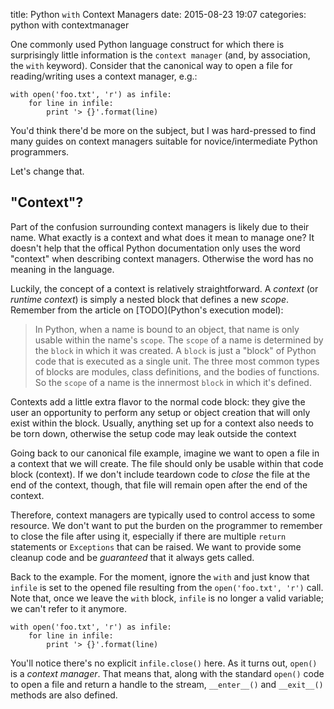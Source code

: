 title: Python `with` Context Managers
date: 2015-08-23 19:07
categories: python with contextmanager

One commonly used Python language construct for which there is surprisingly
little information is the `context manager` (and, by association, the `with`
keyword). Consider that the canonical way to open a file for reading/writing
uses a context manager, e.g.: 

```
with open('foo.txt', 'r') as infile:
    for line in infile:
        print '> {}'.format(line)
```

You'd think there'd be more on the subject, but I was hard-pressed to find many
guides on context managers suitable for novice/intermediate Python programmers.

Let's change that.

## "Context"?

Part of the confusion surrounding context managers is likely due to their name.
What exactly is a context and what does it mean to manage one? It doesn't help
that the offical Python documentation only uses the word "context" when
describing context managers. Otherwise the word has no meaning in the language.

Luckily, the concept of a context is relatively straightforward. A *context* (or
*runtime context*) is simply a nested block that defines a new *scope*. Remember
from the article on [TODO](Python's execution model):

> In Python, when a name is bound to an object,
> that name is only usable within the name's `scope`. The `scope` of a name is
> determined by the `block` in which it was created. A `block` is just a "block"
> of Python code that is executed as a single unit. The three most common types of
> blocks are modules, class definitions, and the bodies of functions. So the
> `scope` of a name is the innermost `block` in which it's defined.

Contexts add a little extra flavor to the normal code block: they give the user
an opportunity to perform any setup or object creation that will only exist
within the block. Usually, anything set up for a context also needs to be torn
down, otherwise the setup code may leak outside the context 

Going back to our canonical file example, imagine we want to open a file in a
context that we will create. The file should only be usable within that code
block (context). If we don't include teardown code to *close* the file at the
end of the context, though, that file will remain open after the end of the
context. 

Therefore, context managers are typically used to control access to some
resource. We don't want to put the burden on the programmer to remember to close
the file after using it, especially if there are multiple `return` statements or
`Exceptions` that can be raised. We want to provide some cleanup code and be
*guaranteed* that it always gets called.

Back to the example. For the moment, ignore the `with` and just know that
`infile` is set to the opened file resulting from the `open('foo.txt', 'r')`
call. Note that, once we leave the `with` block, `infile` is no longer a valid
variable; we can't refer to it anymore.

```
with open('foo.txt', 'r') as infile:
    for line in infile:
        print '> {}'.format(line)
```


You'll notice there's no explicit `infile.close()` here. As it turns out,
`open()` is a *context manager*. That means that, along with the standard
`open()` code to open a file and return a handle to the stream, `__enter__()` and
`__exit__()` methods are also defined. 
